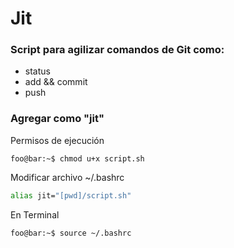 # Jit

### Script para agilizar comandos de Git como:
- status
- add && commit
- push

### Agregar como "jit"
Permisos de ejecución
```console
foo@bar:~$ chmod u+x script.sh 
```

Modificar archivo ~/.bashrc
```bash
alias jit="[pwd]/script.sh" 
```
En Terminal
```console
foo@bar:~$ source ~/.bashrc
```
